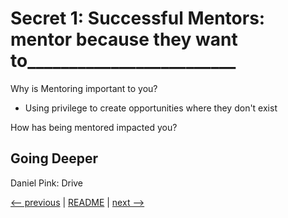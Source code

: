 # Secret 1: Successful Mentors: mentor because they want to_________________________

Why is Mentoring important to you?
- Using privilege to create opportunities where they don't exist

How has being mentored impacted you?

## Going Deeper

Daniel Pink: Drive


[<-- previous](README.md) | [README](README.md) | [next -->](02.md)
